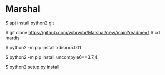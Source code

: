 # Marshal

$ apt install python2 git

$ git clone https://github.com/wibrwibr/Marshal/new/main?readme=1
$ cd mardis

$ python2 -m pip install xdis==5.0.11

$ python2 -m pip install uncompyle6==3.7.4

$ python2 setup.py install
